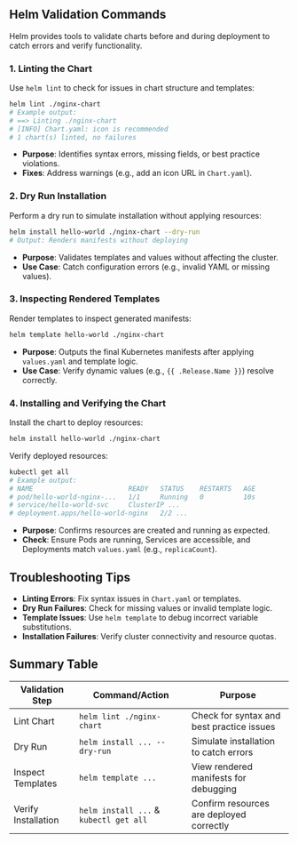 
## Helm Validation Commands

Helm provides tools to validate charts before and during deployment to catch errors and verify functionality.

### 1. Linting the Chart
Use `helm lint` to check for issues in chart structure and templates:
```bash
helm lint ./nginx-chart
# Example output:
# ==> Linting ./nginx-chart
# [INFO] Chart.yaml: icon is recommended
# 1 chart(s) linted, no failures
```
- **Purpose**: Identifies syntax errors, missing fields, or best practice violations.
- **Fixes**: Address warnings (e.g., add an icon URL in `Chart.yaml`).

### 2. Dry Run Installation
Perform a dry run to simulate installation without applying resources:
```bash
helm install hello-world ./nginx-chart --dry-run
# Output: Renders manifests without deploying
```
- **Purpose**: Validates templates and values without affecting the cluster.
- **Use Case**: Catch configuration errors (e.g., invalid YAML or missing values).

### 3. Inspecting Rendered Templates
Render templates to inspect generated manifests:
```bash
helm template hello-world ./nginx-chart
```
- **Purpose**: Outputs the final Kubernetes manifests after applying `values.yaml` and template logic.
- **Use Case**: Verify dynamic values (e.g., `{{ .Release.Name }}`) resolve correctly.

### 4. Installing and Verifying the Chart
Install the chart to deploy resources:
```bash
helm install hello-world ./nginx-chart
```
Verify deployed resources:
```bash
kubectl get all
# Example output:
# NAME                        READY   STATUS    RESTARTS   AGE
# pod/hello-world-nginx-...   1/1     Running   0          10s
# service/hello-world-svc     ClusterIP ...
# deployment.apps/hello-world-nginx   2/2 ...
```
- **Purpose**: Confirms resources are created and running as expected.
- **Check**: Ensure Pods are running, Services are accessible, and Deployments match `values.yaml` (e.g., `replicaCount`).

## Troubleshooting Tips
- **Linting Errors**: Fix syntax issues in `Chart.yaml` or templates.
- **Dry Run Failures**: Check for missing values or invalid template logic.
- **Template Issues**: Use `helm template` to debug incorrect variable substitutions.
- **Installation Failures**: Verify cluster connectivity and resource quotas.

## Summary Table

| Validation Step        | Command/Action                          | Purpose                                      |
|------------------------|----------------------------------------|----------------------------------------------|
| Lint Chart             | `helm lint ./nginx-chart`              | Check for syntax and best practice issues    |
| Dry Run                | `helm install ... --dry-run`           | Simulate installation to catch errors        |
| Inspect Templates      | `helm template ...`                    | View rendered manifests for debugging        |
| Verify Installation    | `helm install ...` & `kubectl get all` | Confirm resources are deployed correctly     |

